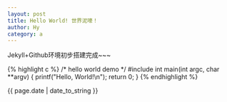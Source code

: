 ```yaml
---
layout: post 
title: Hello World! 世界泥嚎！
author: Hy
category: a
---
```


<p>Jekyll+Github环境初步搭建完成~~~</p>
{% highlight c %}
/* hello world demo */
#include <stdio.h>
int main(int argc, char **argv)
{
    printf("Hello, World!\n");
    return 0;
}
{% endhighlight %}
<p>{{ page.date | date_to_string }}</p>
